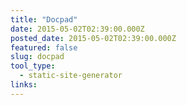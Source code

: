 ```yaml
---
title: "Docpad"
date: 2015-05-02T02:39:00.000Z
posted_date: 2015-05-02T02:39:00.000Z
featured: false
slug: docpad
tool_type: 
  - static-site-generator
links:
---
```






